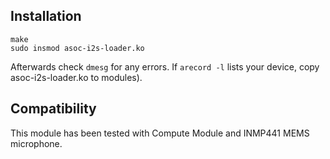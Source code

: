 ## Installation

```
make
sudo insmod asoc-i2s-loader.ko
```

Afterwards check `dmesg` for any errors. If `arecord -l` lists your device,
copy asoc-i2s-loader.ko to modules).

## Compatibility

This module has been tested with Compute Module and INMP441 MEMS microphone.
